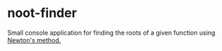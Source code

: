 # noot-finder
Small console application for finding the roots of a given function using [Newton's method.](https://en.wikipedia.org/wiki/newtons_method)
